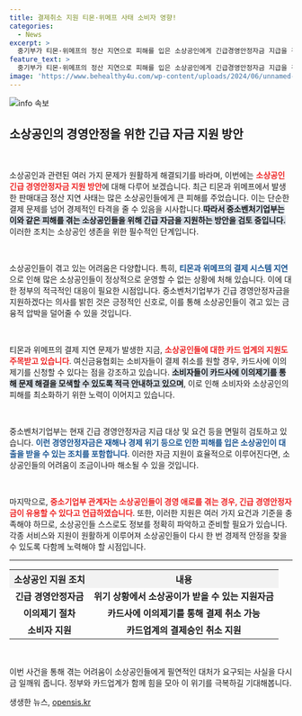 ```yaml
---
title: 결제취소 지원 티몬·위메프 사태 소비자 영향!
categories:
  - News
excerpt: >
  중기부가 티몬·위메프의 정산 지연으로 피해를 입은 소상공인에게 긴급경영안정자금 지급을 검토 중입니다. 소비자 피해 최소화를 위한 카드사 이의제기 방법도 안내되며, 긴급 대출 지원이 필요할 경우 대응책 마련에 착수했습니다.
feature_text: >
  중기부가 티몬·위메프의 정산 지연으로 피해를 입은 소상공인에게 긴급경영안정자금 지급을 검토 중입니다. 소비자 피해 최소화를 위한 카드사 이의제기 방법도 안내되며, 긴급 대출 지원이 필요할 경우 대응책 마련에 착수했습니다.
image: 'https://www.behealthy4u.com/wp-content/uploads/2024/06/unnamed-file.png'
---
```


<p><img src="https://www.behealthy4u.com/wp-content/uploads/2024/06/unnamed-file.png" alt="info 속보" /></p>

<h2 data-ke-size="size26">소상공인의 경영안정을 위한 긴급 자금 지원 방안</h2>

<p data-ke-size="size16">&nbsp;</p>

<p>소상공인과 관련된 여러 가지 문제가 원활하게 해결되기를 바라며, 이번에는 <b><span style="color: #ee2323;">소상공인 긴급 경영안정자금 지원 방안</span></b>에 대해 다루어 보겠습니다. 최근 티몬과 위메프에서 발생한 판매대금 정산 지연 사태는 많은 소상공인들에게 큰 피해를 주었습니다. 이는 단순한 결제 문제를 넘어 경제적인 타격을 줄 수 있음을 시사합니다.<b><span style="background-color: #21538527;">따라서 중소벤처기업부는 이와 같은 피해를 겪는 소상공인들을 위해 긴급 자금을 지원하는 방안을 검토 중입니다.</span></b> 이러한 조치는 소상공인 생존을 위한 필수적인 단계입니다. </p>

<p data-ke-size="size16">&nbsp;</p>

<p>소상공인들이 겪고 있는 어려움은 다양합니다. 특히, <b><span style="color: #1a5490;">티몬과 위메프의 결제 시스템 지연</span></b>으로 인해 많은 소상공인들이 정상적으로 운영할 수 없는 상황에 처해 있습니다. 이에 대한 정부의 적극적인 대응이 필요한 시점입니다. 중소벤처기업부가 긴급 경영안정자금을 지원하겠다는 의사를 밝힌 것은 긍정적인 신호로, 이를 통해 소상공인들이 겪고 있는 금융적 압박을 덜어줄 수 있을 것입니다.</p>

<p data-ke-size="size16">&nbsp;</p>

<p>티몬과 위메프의 결제 지연 문제가 발생한 지금, <b><span style="color: #ee2323;">소상공인들에 대한 카드 업계의 지원도 주목받고 있습니다</span></b>. 여신금융협회는 소비자들이 결제 취소를 원할 경우, 카드사에 이의제기를 신청할 수 있다는 점을 강조하고 있습니다. <b><span style="background-color: #21538527;">소비자들이 카드사에 이의제기를 통해 문제 해결을 모색할 수 있도록 적극 안내하고 있으며</span></b>, 이로 인해 소비자와 소상공인의 피해를 최소화하기 위한 노력이 이어지고 있습니다.</p>

<p data-ke-size="size16">&nbsp;</p>

<p>중소벤처기업부는 현재 긴급 경영안정자금 지급 대상 및 요건 등을 면밀히 검토하고 있습니다. <b><span style="color: #1a5490;">이런 경영안정자금은 재해나 경제 위기 등으로 인한 피해를 입은 소상공인이 대출을 받을 수 있는 조치를 포함합니다</span></b>. 이러한 자금 지원이 효율적으로 이루어진다면, 소상공인들의 어려움이 조금이나마 해소될 수 있을 것입니다.</p>

<p data-ke-size="size16">&nbsp;</p>

<p>마지막으로, <b><span style="color: #ee2323;">중소기업부 관계자는 소상공인들이 경영 애로를 겪는 경우, 긴급 경영안정자금이 유용할 수 있다고 언급하였습니다</span></b>. 또한, 이러한 지원은 여러 가지 요건과 기준을 충족해야 하므로, 소상공인들 스스로도 정보를 정확히 파악하고 준비할 필요가 있습니다. 각종 서비스와 지원이 원활하게 이루어져 소상공인들이 다시 한 번 경제적 안정을 찾을 수 있도록 다함께 노력해야 할 시점입니다.</p>

<hr>

<table style="width: 100%; border-collapse: collapse;">
    <tr>
        <th style="background-color: #f2f2f2; text-align: center;">소상공인 지원 조치</th>
        <th style="background-color: #f2f2f2; text-align: center;">내용</th>
    </tr>
    <tr>
        <td style="text-align: center; height: 17px;"><b>긴급 경영안정자금</b></td>
        <td style="text-align: center; height: 17px;"><b>위기 상황에서 소상공이가 받을 수 있는 지원자금</b></td>
    </tr>
    <tr>
        <td style="text-align: center; height: 17px;"><b>이의제기 절차</b></td>
        <td style="text-align: center; height: 17px;"><b>카드사에 이의제기를 통해 결제 취소 가능</b></td>
    </tr>
    <tr>
        <td style="text-align: center; height: 17px;"><b>소비자 지원</b></td>
        <td style="text-align: center; height: 17px;"><b>카드업계의 결제승인 취소 지원</b></td>
    </tr>
</table>

<p data-ke-size="size16">&nbsp;</p> 

<p>이번 사건을 통해 겪는 어려움이 소상공인들에게 필연적인 대처가 요구되는 사실을 다시금 일깨워 줍니다. 정부와 카드업계가 함께 힘을 모아 이 위기를 극복하길 기대해봅니다.</p>
생생한 뉴스, <a href="https://opensis.kr" rel="dofollow">opensis.kr</a>


